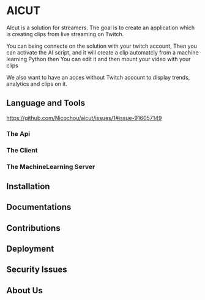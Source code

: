 # AICUT
AIcut is a solution for streamers. The goal is to create an application which is creating clips from live streaming on Twitch.

You can being connecte on the solution with your twitch account, Then you can activate the AI script, and it will create a clip automatcly from a machine learning Python then You can edit it and then mount your video with your clips

We also want to have an acces without Twitch account to display trends, analytics and clips on it.

## Language and Tools
https://github.com/Nicochou/aicut/issues/1#issue-916057149
### The Api

### The Client

### The MachineLearning Server

## Installation

## Documentations

## Contributions

## Deployment

## Security Issues

## About Us
